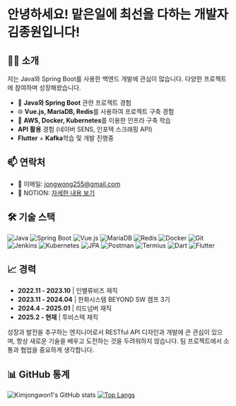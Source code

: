 # 안녕하세요! 맡은일에 최선을 다하는 개발자 김종원입니다!

## 👨‍💻 소개
저는 Java와 Spring Boot를 사용한 백엔드 개발에 관심이 많습니다. 다양한 프로젝트에 참여하며 성장해왔습니다.

- 💼 **Java와 Spring Boot** 관련 프로젝트 경험
- 🌐 **Vue.js, MariaDB, Redis**를 사용하여 프로젝트 구축 경험
- 🚀 **AWS, Docker, Kubernetes**를 이용한 인프라 구축 학습
-  **API 활용** 경험 (네이버 SENS, 인포텍 스크래핑 API)
-  **Flutter** + **Kafka**학습 및 개발 진행중
## 📫 연락처
- 📧 이메일: [jongwong255@gmail.com](mailto:jongwong255@gmail.com)
- 🔗 NOTION: [자세한 내용 보기](https://carbonated-nail-f1f.notion.site/272e5e9b242b4282a7fe911064e78a55?pvs=4)

## 🛠 기술 스택

![Java](https://img.shields.io/badge/Java-007396?style=for-the-badge&logo=java&logoColor=white)
![Spring Boot](https://img.shields.io/badge/Spring_Boot-6DB33F?style=for-the-badge&logo=spring-boot&logoColor=white)
![Vue.js](https://img.shields.io/badge/Vue.js-4FC08D?style=for-the-badge&logo=vue.js&logoColor=white)
![MariaDB](https://img.shields.io/badge/MariaDB-003545?style=for-the-badge&logo=mariadb&logoColor=white)
![Redis](https://img.shields.io/badge/Redis-DC382D?style=for-the-badge&logo=redis&logoColor=white)
![Docker](https://img.shields.io/badge/Docker-2496ED?style=for-the-badge&logo=docker&logoColor=white)
![Git](https://img.shields.io/badge/Git-F05032?style=for-the-badge&logo=git&logoColor=white)
![Jenkins](https://img.shields.io/badge/Jenkins-D24939?style=for-the-badge&logo=jenkins&logoColor=white)
![Kubernetes](https://img.shields.io/badge/Kubernetes-326CE5?style=for-the-badge&logo=kubernetes&logoColor=white)
![JPA](https://img.shields.io/badge/JPA-007396?style=for-the-badge&logo=java&logoColor=white)
![Postman](https://img.shields.io/badge/Postman-FF6C37?style=for-the-badge&logo=postman&logoColor=white)
![Termius](https://img.shields.io/badge/Termius-000000?style=for-the-badge&logo=termius&logoColor=white)
![Dart](https://img.shields.io/badge/Dart-0175C2?style=for-the-badge&logo=dart&logoColor=white)
![Flutter](https://img.shields.io/badge/Flutter-02569B?style=for-the-badge&logo=flutter&logoColor=white)


## 📈 경력

- **2022.11 - 2023.10** | 인밸류비즈 재직
- **2023.11 - 2024.04** | 한화시스템 BEYOND SW 캠프 3기
- **2024.4  - 2025.01** | 리드넘버 재직
- **2025.2  - 현재** | 투비스텍 재직

성장과 발전을 추구하는 엔지니어로서 RESTful API 디자인과 개발에 큰 관심이 있으며, 항상 새로운 기술을 배우고 도전하는 것을 두려워하지 않습니다. 팀 프로젝트에서 소통과 협업을 중요하게 생각합니다.

## 📊 GitHub 통계

![Kimjongwon1's GitHub stats](https://github-readme-stats.vercel.app/api?username=Kimjongwon1&count_private=true&show_icons=true&theme=default)
[![Top Langs](https://github-readme-stats.vercel.app/api/top-langs/?username=Kimjongwon1&layout=compact)](https://github.com/anuraghazra/github-readme-stats)
